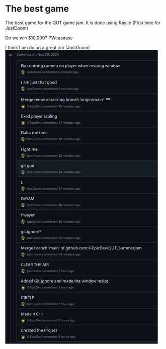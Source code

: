 # The best game

The best game for the QUT game jam. It is done using Raylib (First time for JustDoom)

Do we win $10,000? PWeaaaase

I think I am doing a great job (JustDoom)
![img.png](readme/img.png)